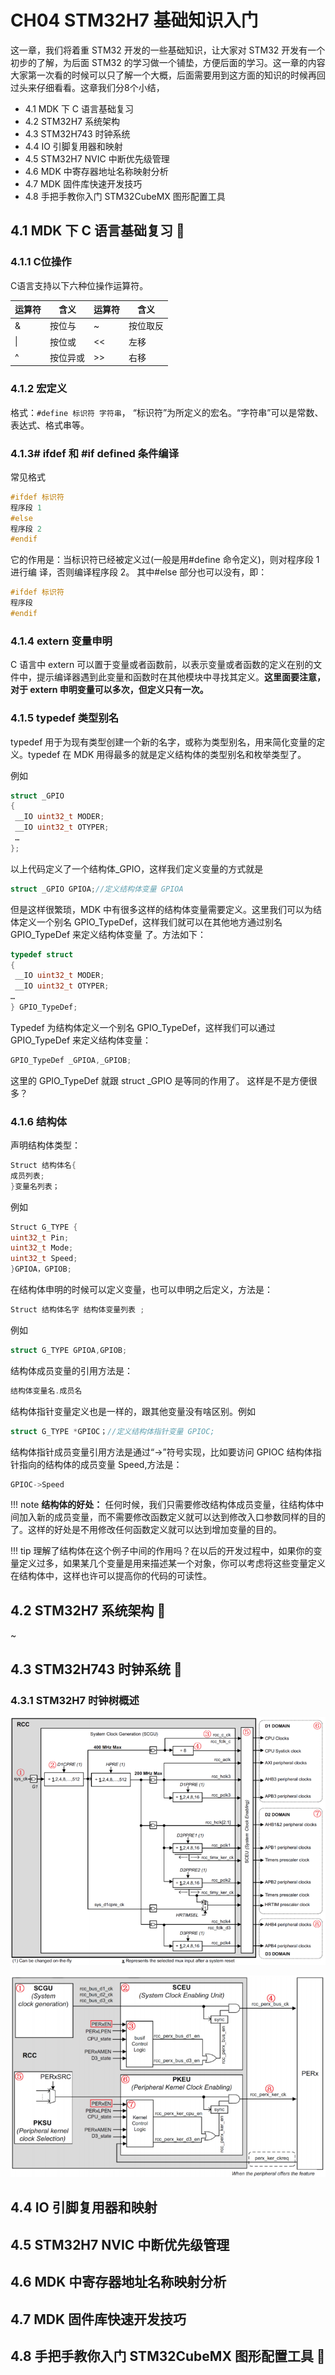 # CH04 STM32H7 基础知识入门
这一章，我们将着重 STM32 开发的一些基础知识，让大家对 STM32 开发有一个初步的了解，为后面 STM32 的学习做一个铺垫，方便后面的学习。这一章的内容大家第一次看的时候可以只了解一个大概，后面需要用到这方面的知识的时候再回过头来仔细看看。这章我们分8个小结，
- 4.1 MDK 下 C 语言基础复习
- 4.2 STM32H7 系统架构
- 4.3 STM32H743 时钟系统
- 4.4 IO 引脚复用器和映射
- 4.5 STM32H7 NVIC 中断优先级管理
- 4.6 MDK 中寄存器地址名称映射分析
- 4.7 MDK 固件库快速开发技巧
- 4.8 手把手教你入门 STM32CubeMX 图形配置工具

## 4.1 MDK 下 C 语言基础复习 🎯

### 4.1.1 C位操作

C语言支持以下六种位操作运算符。

| 运算符 | 含义 | 运算符 | 含义 |
| --- | --- | --- | --- |
| & | 按位与 | ~ | 按位取反 |
| \| | 按位或 | << | 左移 |
| ^ | 按位异或 | >> | 右移 |

### 4.1.2 宏定义

格式：`#define 标识符 字符串`， “标识符”为所定义的宏名。“字符串”可以是常数、表达式、格式串等。

### 4.1.3# ifdef 和 #if defined 条件编译

常见格式
```c
#ifdef 标识符
程序段 1 
#else 
程序段 2 
#endif
```

它的作用是：当标识符已经被定义过(一般是用#define 命令定义)，则对程序段 1 进行编
译，否则编译程序段 2。 其中#else 部分也可以没有，即：

```c
#ifdef 标识符
程序段
#endif
```
### 4.1.4 extern 变量申明
C 语言中 extern 可以置于变量或者函数前，以表示变量或者函数的定义在别的文件中，提示编译器遇到此变量和函数时在其他模块中寻找其定义。**这里面要注意，对于 extern 申明变量可以多次，但定义只有一次。**

### 4.1.5 typedef 类型别名
typedef 用于为现有类型创建一个新的名字，或称为类型别名，用来简化变量的定义。typedef 在 MDK 用得最多的就是定义结构体的类型别名和枚举类型了。

例如
```c
struct _GPIO
{
 __IO uint32_t MODER;
 __IO uint32_t OTYPER;
 …
};
```
以上代码定义了一个结构体_GPIO，这样我们定义变量的方式就是
```c
struct _GPIO GPIOA;//定义结构体变量 GPIOA
```
但是这样很繁琐，MDK 中有很多这样的结构体变量需要定义。这里我们可以为结体定义一个别名 GPIO_TypeDef，这样我们就可以在其他地方通过别名 GPIO_TypeDef 来定义结构体变量
了。方法如下：

```c
typedef struct
{
 __IO uint32_t MODER;
 __IO uint32_t OTYPER;
…
} GPIO_TypeDef;
```
Typedef 为结构体定义一个别名 GPIO_TypeDef，这样我们可以通过 GPIO_TypeDef 来定义结构体变量：
```c
GPIO_TypeDef _GPIOA,_GPIOB;
```
这里的 GPIO_TypeDef 就跟 struct _GPIO 是等同的作用了。 这样是不是方便很多？

### 4.1.6 结构体

声明结构体类型：
```c
Struct 结构体名{
成员列表;
}变量名列表；
```
例如
```c
Struct G_TYPE {
uint32_t Pin;
uint32_t Mode;
uint32_t Speed;
}GPIOA，GPIOB;
```
在结构体申明的时候可以定义变量，也可以申明之后定义，方法是：
```c
Struct 结构体名字 结构体变量列表 ;
```
例如
```c
struct G_TYPE GPIOA,GPIOB;
```
结构体成员变量的引用方法是：
```c
结构体变量名.成员名
```
结构体指针变量定义也是一样的，跟其他变量没有啥区别。例如
```c
struct G_TYPE *GPIOC；//定义结构体指针变量 GPIOC;
```
结构体指针成员变量引用方法是通过“->”符号实现，比如要访问 GPIOC 结构体指针指向的结构体的成员变量 Speed,方法是：
```c
GPIOC->Speed
```
!!! note
    **结构体的好处：**
    任何时候，我们只需要修改结构体成员变量，往结构体中间加入新的成员变量，而不需要修改函数定义就可以达到修改入口参数同样的目的了。这样的好处是不用修改任何函数定义就可以达到增加变量的目的。

!!! tip
    理解了结构体在这个例子中间的作用吗？在以后的开发过程中，如果你的变量定义过多，如果某几个变量是用来描述某一个对象，你可以考虑将这些变量定义在结构体中，这样也许可以提高你的代码的可读性。

## 4.2 STM32H7 系统架构 🎯
~




## 4.3 STM32H743 时钟系统 🎯
### 4.3.1 STM32H7 时钟树概述
![sys_clock_graph](sys_clock_graph.png)

![peripheral_clock_enabling](peripheral_clock_enabling.png)

## 4.4 IO 引脚复用器和映射





## 4.5 STM32H7 NVIC 中断优先级管理






## 4.6 MDK 中寄存器地址名称映射分析





## 4.7 MDK 固件库快速开发技巧







## 4.8 手把手教你入门 STM32CubeMX 图形配置工具 🎯